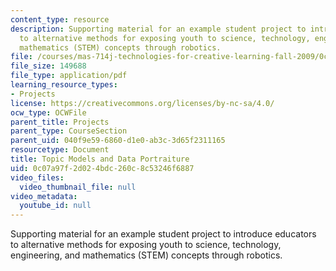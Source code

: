 ```yaml
---
content_type: resource
description: Supporting material for an example student project to introduce educators
  to alternative methods for exposing youth to science, technology, engineering, and
  mathematics (STEM) concepts through robotics.
file: /courses/mas-714j-technologies-for-creative-learning-fall-2009/0c07a97f2d024bdc260c8c53246f6887_MITMAS_714JF09_pro_xpostr4.pdf
file_size: 149688
file_type: application/pdf
learning_resource_types:
- Projects
license: https://creativecommons.org/licenses/by-nc-sa/4.0/
ocw_type: OCWFile
parent_title: Projects
parent_type: CourseSection
parent_uid: 040f9e59-6860-d1e0-ab3c-3d65f2311165
resourcetype: Document
title: Topic Models and Data Portraiture
uid: 0c07a97f-2d02-4bdc-260c-8c53246f6887
video_files:
  video_thumbnail_file: null
video_metadata:
  youtube_id: null
---
```

Supporting material for an example student project to introduce educators to alternative methods for exposing youth to science, technology, engineering, and mathematics (STEM) concepts through robotics.